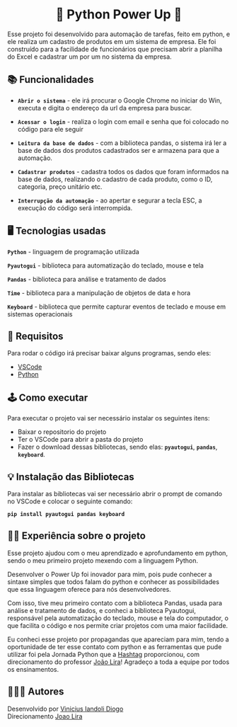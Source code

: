 
<h1 align="center"> 🚀 Python Power Up 🚀</h1>

Esse projeto foi desenvolvido para automação de tarefas, feito em python, e ele realiza  um cadastro de produtos em um sistema de empresa. Ele foi construído para a facilidade de funcionários que precisam abrir a planilha do Excel e cadastrar um por um no sistema da empresa.


## 📚 Funcionalidades

- **`Abrir o sistema`** - ele irá procurar o Google Chrome no iniciar do Win, executa e digita o endereço da url da empresa para buscar.

- **`Acessar o login`** - realiza o login com email e senha que foi colocado no código para ele seguir

- **`Leitura da base de dados`** - com a biblioteca pandas, o sistema irá ler a base de dados dos produtos cadastrados ser e armazena para que a automação.

- **`Cadastrar produtos`** - cadastra todos os dados que foram informados na base de dados, realizando o cadastro de cada produto, como o ID, categoria, preço unitário etc.

- **`Interrupção da automação`** - ao apertar e segurar a tecla ESC, a execução do código será interrompida.



## 🖥️ Tecnologias usadas

**`Python`** - linguagem de programação utilizada

**`Pyautogui`** - biblioteca para automatização do teclado, mouse e tela

**`Pandas`** - biblioteca para análise e tratamento de dados

**`Time`** - biblioteca para a manipulação de objetos de data e hora

**`Keyboard`** - biblioteca que permite capturar eventos de teclado e mouse em sistemas operacionais
## 🔨 Requisitos

Para rodar o código irá precisar baixar alguns programas, sendo eles:

- [VSCode](https://code.visualstudio.com/download)
- [Python](https://www.python.org/)
## 🕹️ Como executar

Para executar o projeto vai ser necessário instalar os seguintes itens:

- Baixar o repositorio do projeto
- Ter o VSCode para abrir a pasta do projeto
- Fazer o download dessas bibliotecas, sendo elas:
    __`pyautogui`__,
    __`pandas`__,
    __`keyboard`__.
## 💡 Instalação das Bibliotecas

Para instalar as bibliotecas vai ser necessário abrir o prompt de comando no VSCode e colocar o seguinte comando:

__`pip install pyautogui pandas keyboard`__
## ✍🏻 Experiência sobre o projeto

Esse projeto ajudou com o meu aprendizado e aprofundamento em python, sendo o meu primeiro projeto mexendo com a linguagem Python.

Desenvolver o Power Up foi inovador para mim, pois pude conhecer a sintaxe simples que todos falam do python e conhecer as possibilidades que essa linguagem oferece para nós desenvolvedores.

Com isso, tive meu primeiro contato com a biblioteca Pandas, usada para análise e tratamento de dados, e conheci a biblioteca Pyautogui, responsável pela automatização do teclado, mouse e tela do computador, o que facilita o código e nos permite criar projetos com uma maior facilidade.

Eu conheci esse projeto por propagandas que apareciam para mim, tendo a oportunidade de ter esse contato com python e as ferramentas que pude utilizar foi pela Jornada Python que a [Hashtag](https://www.linkedin.com/school/hashtag-treinamentos/posts/?feedView=all) proporcionou, com direcionamento do professor [João Lira](https://www.linkedin.com/in/jo%C3%A3o-paulo-rodrigues-de-lira-50664758/)! Agradeço a toda a equipe por todos os ensinamentos.

## 🙎🏼‍♂️ Autores

Desenvolvido por [Vinicius Iandoli Diogo](https://www.linkedin.com/in/vinicius-iandoli-diogo/)    
Direcionamento [Joao Lira](https://www.linkedin.com/in/jo%C3%A3o-paulo-rodrigues-de-lira-50664758/)
